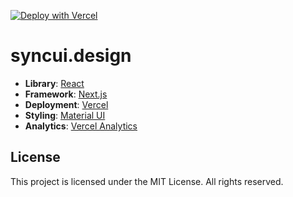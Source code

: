 [![Deploy with Vercel](https://vercel.com/button)](https://vercel.com/new/clone?repository-url=https://github.com/AbhiVarde/abhivarde.in)

# syncui.design

- **Library**: [React](https://react.dev/)
- **Framework**: [Next.js](https://nextjs.org/)
- **Deployment**: [Vercel](https://vercel.com)
- **Styling**: [Material UI](https://mui.com/)
- **Analytics**: [Vercel Analytics](https://vercel.com/analytics)

## License

This project is licensed under the MIT License. All rights reserved.
